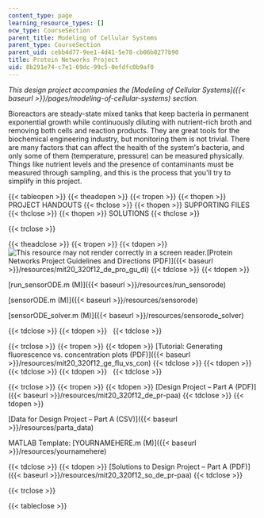 ```yaml
---
content_type: page
learning_resource_types: []
ocw_type: CourseSection
parent_title: Modeling of Cellular Systems
parent_type: CourseSection
parent_uid: cebb4d77-9ee1-4d41-5e78-cb06b0277b90
title: Protein Networks Project
uid: 8b291e74-c7e1-69dc-99c5-0efdfc0b9af0
---
```


_This design project accompanies the [Modeling of Cellular Systems]({{< baseurl >}}/pages/modeling-of-cellular-systems) section._

Bioreactors are steady-state mixed tanks that keep bacteria in permanent exponential growth while continuously diluting with nutrient-rich broth and removing both cells and reaction products. They are great tools for the biochemical engineering industry, but monitoring them is not trivial. There are many factors that can affect the health of the system's bacteria, and only some of them (temperature, pressure) can be measured physically. Things like nutrient levels and the presence of contaminants must be measured through sampling, and this is the process that you'll try to simplify in this project.

{{< tableopen >}}
{{< theadopen >}}
{{< tropen >}}
{{< thopen >}}
PROJECT HANDOUTS
{{< thclose >}}
{{< thopen >}}
SUPPORTING FILES
{{< thclose >}}
{{< thopen >}}
SOLUTIONS
{{< thclose >}}

{{< trclose >}}

{{< theadclose >}}
{{< tropen >}}
{{< tdopen >}}
![This resource may not render correctly in a screen reader.](/images/inacessible.gif)[Protein Networks Project Guidelines and Directions (PDF)]({{< baseurl >}}/resources/mit20_320f12_de_pro_gu_di)
{{< tdclose >}}
{{< tdopen >}}


[run\_sensorODE.m (M)]({{< baseurl >}}/resources/run_sensorode)

[sensorODE.m (M)]({{< baseurl >}}/resources/sensorode)

[sensorODE\_solver.m (M)]({{< baseurl >}}/resources/sensorode_solver)


{{< tdclose >}}
{{< tdopen >}}
 
{{< tdclose >}}

{{< trclose >}}
{{< tropen >}}
{{< tdopen >}}
[Tutorial: Generating fluorescence vs. concentration plots (PDF)]({{< baseurl >}}/resources/mit20_320f12_ge_flu_vs_con)
{{< tdclose >}}
{{< tdopen >}}
 
{{< tdclose >}}
{{< tdopen >}}
 
{{< tdclose >}}

{{< trclose >}}
{{< tropen >}}
{{< tdopen >}}
[Design Project – Part A (PDF)]({{< baseurl >}}/resources/mit20_320f12_de_pr-paa)
{{< tdclose >}}
{{< tdopen >}}


[Data for Design Project – Part A (CSV)]({{< baseurl >}}/resources/parta_data)

MATLAB Template: [YOURNAMEHERE.m (M)]({{< baseurl >}}/resources/yournamehere)


{{< tdclose >}}
{{< tdopen >}}
[Solutions to Design Project – Part A (PDF)]({{< baseurl >}}/resources/mit20_320f12_so_de_pr-paa)
{{< tdclose >}}

{{< trclose >}}

{{< tableclose >}}